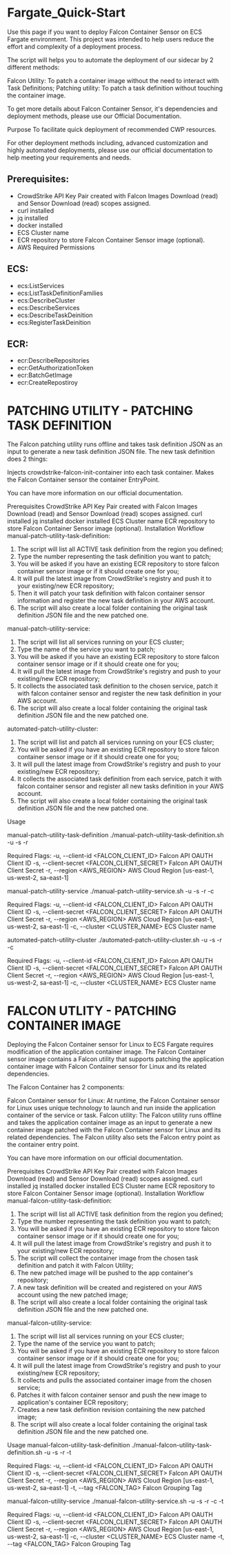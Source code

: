 # Fargate_Quick-Start

Use this page if you want to deploy Falcon Container Sensor on ECS Fargate environment. This project was intended to help users reduce the effort and complexity of a deployment process.

The script will helps you to automate the deployment of our sidecar by 2 different methods:

Falcon Utility: To patch a container image without the need to interact with Task Definitions;
Patching utility: To patch a task definition without touching the container image.

To get more details about Falcon Container Sensor, it's dependencies and deployment methods, please use our Official Documentation.

Purpose
To facilitate quick deployment of recommended CWP resources.

For other deployment methods including, advanced customization and highly automated deployments, please use our official documentation to help meeting your requirements and needs.

## Prerequisites:
- CrowdStrike API Key Pair created with Falcon Images Download (read) and Sensor Download (read) scopes assigned.
- curl installed
- jq installed
- docker installed
- ECS Cluster name
- ECR repository to store Falcon Container Sensor image (optional).
- AWS Required Permissions

## ECS:
- ecs:ListServices
- ecs:ListTaskDefinitionFamilies
- ecs:DescribeCluster
- ecs:DescribeServices
- ecs:DescribeTaskDeinition
- ecs:RegisterTaskDeinition

## ECR:
- ecr:DescribeRepositories
- ecr:GetAuthorizationToken
- ecr:BatchGetImage
- ecr:CreateRepostiroy

# PATCHING UTILITY - PATCHING TASK DEFINITION

The Falcon patching utility runs offline and takes task definition JSON as an input to generate a new task definition JSON file. The new task definition does 2 things:

Injects crowdstrike-falcon-init-container into each task container.
Makes the Falcon Container sensor the container EntryPoint.


You can have more information on our official documentation.

Prerequisites
CrowdStrike API Key Pair created with Falcon Images Download (read) and Sensor Download (read) scopes assigned.
curl installed
jq installed
docker installed
ECS Cluster name
ECR repository to store Falcon Container Sensor image (optional).
Installation Workflow
manual-patch-utility-task-definition:
1. The script will list all ACTIVE task definition from the region you defined;
2. Type the number representing the task definition you want to patch;
3. You will be asked if you have an existing ECR repository to store falcon container sensor image or if it should create one for you;
4. It will pull the latest image from CrowdStrike's registry and push it to your existing/new ECR repository;
5. Then it will patch your task definition with falcon container sensor information and register the new task definition in your AWS account.
6. The script will also create a local folder containing the original task definition JSON file and the new patched one.

manual-patch-utility-service:
1. The script will list all services running on your ECS cluster;
2. Type the name of the service you want to patch;
3. You will be asked if you have an existing ECR repository to store falcon container sensor image or if it should create one for you;
4. It will pull the latest image from CrowdStrike's registry and push to your existing/new ECR repository;
5. It collects the associated task definition to the chosen service, patch it with falcon container sensor and register the new task definition in your AWS account.
6. The script will also create a local folder containing the original task definition JSON file and the new patched one.

automated-patch-utility-cluster:
1. The script will list and patch all services running on your ECS cluster;
2. You will be asked if you have an existing ECR repository to store falcon container sensor image or if it should create one for you;
3. It will pull the latest image from CrowdStrike's registry and push to your existing/new ECR repository;
4. It collects the associated task definition from each service, patch it with falcon container sensor and register all new tasks definition in your AWS account.
5. The script will also create a local folder containing the original task definition JSON file and the new patched one.

Usage


manual-patch-utility-task-definition
./manual-patch-utility-task-definition.sh -u <client-id> -s <client-secret> -r <aws-region>
 
Required Flags:
    -u, --client-id <FALCON_CLIENT_ID>             Falcon API OAUTH Client ID
    -s, --client-secret <FALCON_CLIENT_SECRET>     Falcon API OAUTH Client Secret
    -r, --region <AWS_REGION>                      AWS Cloud Region [us-east-1, us-west-2, sa-east-1]


manual-patch-utility-service
./manual-patch-utility-service.sh -u <client-id> -s <client-secret> -r <aws-region> -c <ecs-cluster-name>
 
Required Flags:
    -u, --client-id <FALCON_CLIENT_ID>             Falcon API OAUTH Client ID
    -s, --client-secret <FALCON_CLIENT_SECRET>     Falcon API OAUTH Client Secret
    -r, --region <AWS_REGION>                      AWS Cloud Region [us-east-1, us-west-2, sa-east-1]
    -c, --cluster <CLUSTER_NAME>                   ECS Cluster name


automated-patch-utility-cluster
./automated-patch-utility-cluster.sh -u <client-id> -s <client-secret> -r <aws-region> -c <ecs-cluster-name>
 
Required Flags:
    -u, --client-id <FALCON_CLIENT_ID>             Falcon API OAUTH Client ID
    -s, --client-secret <FALCON_CLIENT_SECRET>     Falcon API OAUTH Client Secret
    -r, --region <AWS_REGION>                      AWS Cloud Region [us-east-1, us-west-2, sa-east-1]
    -c, --cluster <CLUSTER_NAME>                   ECS Cluster name

# FALCON UTLITY - PATCHING CONTAINER IMAGE

Deploying the Falcon Container sensor for Linux to ECS Fargate requires modification of the application container image. The Falcon Container sensor image contains a Falcon utility that supports patching the application container image with Falcon Container sensor for Linux and its related dependencies.

The Falcon Container has 2 components:

Falcon Container sensor for Linux: At runtime, the Falcon Container sensor for Linux uses unique technology to launch and run inside the application container of the service or task.
Falcon utility: The Falcon utility runs offline and takes the application container image as an input to generate a new container image patched with the Falcon Container sensor for Linux and its related dependencies. The Falcon utility also sets the Falcon entry point as the container entry point.


You can have more information on our official documentation.

Prerequisites
CrowdStrike API Key Pair created with Falcon Images Download (read) and Sensor Download (read) scopes assigned.
curl installed
jq installed
docker installed
ECS Cluster name
ECR repository to store Falcon Container Sensor image (optional).
Installation Workflow
manual-falcon-utility-task-definition:
1. The script will list all ACTIVE task definition from the region you defined;
2. Type the number representing the task definition you want to patch;
3. You will be asked if you have an existing ECR repository to store falcon container sensor image or if it should create one for you;
4. It will pull the latest image from CrowdStrike's registry and push it to your existing/new ECR repository;
5. The script will collect the container image from the chosen task definition and patch it with Falcon Utility;
6. The new patched image will be pushed to the app container's repository;
7. A new task definition will be created and registered on your AWS account using the new patched image;
8. The script will also create a local folder containing the original task definition JSON file and the new patched one.

manual-falcon-utility-service:
1. The script will list all services running on your ECS cluster;
2. Type the name of the service you want to patch;
3. You will be asked if you have an existing ECR repository to store falcon container sensor image or if it should create one for you;
4. It will pull the latest image from CrowdStrike's registry and push to your existing/new ECR repository;
5. It collects and pulls the associated container image from the chosen service;
6. Patches it with falcon container sensor and push the new image to application's container ECR repository;
7. Creates a new task definition revision containing the new patched image;
8. The script will also create a local folder containing the original task definition JSON file and the new patched one.

Usage
manual-falcon-utility-task-definition
./manual-falcon-utility-task-definition.sh -u <client-id> -s <client-secret> -r <aws-region> -t <custom-grouping-tag>
 
Required Flags:
    -u, --client-id <FALCON_CLIENT_ID>             Falcon API OAUTH Client ID
    -s, --client-secret <FALCON_CLIENT_SECRET>     Falcon API OAUTH Client Secret
    -r, --region <AWS_REGION>                      AWS Cloud Region [us-east-1, us-west-2, sa-east-1]
    -t, --tag <FALCON_TAG>                         Falcon Grouping Tag


manual-falcon-utility-service
./manual-falcon-utility-service.sh -u <client-id> -s <client-secret> -r <aws-region> -c <ecs-cluster-name> -t <custom-grouping-tag>
 
Required Flags:
    -u, --client-id <FALCON_CLIENT_ID>             Falcon API OAUTH Client ID
    -s, --client-secret <FALCON_CLIENT_SECRET>     Falcon API OAUTH Client Secret
    -r, --region <AWS_REGION>                      AWS Cloud Region [us-east-1, us-west-2, sa-east-1]
    -c, --cluster <CLUSTER_NAME>                   ECS Cluster name
    -t, --tag <FALCON_TAG>                         Falcon Grouping Tag

